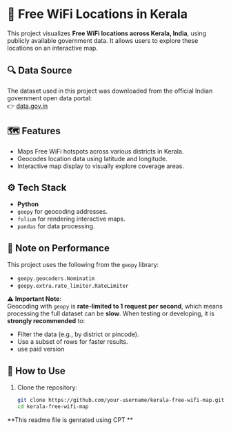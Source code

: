 # 📶 Free WiFi Locations in Kerala

This project visualizes **Free WiFi locations across Kerala, India**, using publicly available government data. It allows users to explore these locations on an interactive map.

## 🔍 Data Source

The dataset used in this project was downloaded from the official Indian government open data portal:  
👉 [data.gov.in](https://www.data.gov.in/)

## 🗺️ Features

- Maps Free WiFi hotspots across various districts in Kerala.
- Geocodes location data using latitude and longitude.
- Interactive map display to visually explore coverage areas.

## ⚙️ Tech Stack

- **Python**
- `geopy` for geocoding addresses.
- `folium` for rendering interactive maps.
- `pandas` for data processing.

## 🐌 Note on Performance

This project uses the following from the `geopy` library:
- `geopy.geocoders.Nominatim`
- `geopy.extra.rate_limiter.RateLimiter`


⚠️ **Important Note**:  
Geocoding with `geopy` is **rate-limited to 1 request per second**, which means processing the full dataset can be **slow**. When testing or developing, it is **strongly recommended** to:
- Filter the data (e.g., by district or pincode).
- Use a subset of rows for faster results.
- use paid version 

## 🚀 How to Use

1. Clone the repository:
   ```bash
   git clone https://github.com/your-username/kerala-free-wifi-map.git
   cd kerala-free-wifi-map

**This readme file is genrated using CPT ** 
